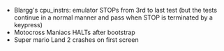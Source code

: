 - Blargg's cpu_instrs: emulator STOPs from 3rd to last test (but the tests continue in a normal manner and pass when STOP is terminated by a keypress)
- Motocross Maniacs HALTs after bootstrap
- Super mario Land 2 crashes on first screen
